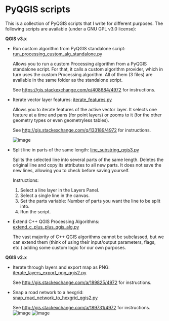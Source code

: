 # PyQGIS scripts

This is a collection of PyQGIS scripts that I write for different purposes. 
The following scripts are available (under a GNU GPL v3.0 license):

**QGIS v3.x**

+ Run custom algorithm from PyQGIS standalone script: [run_processing_custom_alg_standalone.py](https://github.com/gacarrillor/pyqgis_scripts/blob/master/pyqgis_custom_processing_algorithm_standalone/run_processing_custom_alg_standalone.py)

  Allows you to run a custom Processing algorithm from a PyQGIS standalone script. For that, it calls a custom algorithm provider, which in turn uses the custom Processing algorithm. All of them (3 files) are available in the same folder as the standalone script.

  See https://gis.stackexchange.com/q/408684/4972 for instructions.

 * Iterate vector layer features: [iterate_features.py](https://github.com/gacarrillor/pyqgis_scripts/blob/master/iterate_features.py)

   Allows you to iterate features of the active vector layer. It selects one feature at a time and pans (for point layers) or zooms to it (for the other geometry types or even geometryless tables).
   
   See http://gis.stackexchange.com/q/133189/4972 for instructions.
   
   ![image](https://i.stack.imgur.com/Ua96m.gif)

 * Split line in parts of the same length: [line_substring_qgis3.py](https://github.com/gacarrillor/pyqgis_scripts/blob/master/line_substring_qgis3.py)

   Splits the selected line into several parts of the same length. Deletes the original line and copy its attributes to all new parts. 
   It does not save the new lines, allowing you to check before saving yourself.
   
   Instructions: 
   1. Select a line layer in the Layers Panel.
   2. Select a single line in the canvas.
   3. Set the parts variable: Number of parts you want the line to be split into.
   4. Run the script.
   
 * Extend C++ QGIS Processing Algorithms: [extend_c_plus_plus_qgis_alg.py](https://github.com/gacarrillor/pyqgis_scripts/blob/master/extend_c_plus_plus_qgis_alg.py)

   The vast majority of C++ QGIS algorithms cannot be subclassed, but we can extend them (think of using their input/output parameters, flags, etc.) adding some custom logic for our own purposes.

**QGIS v2.x**

 * Iterate through layers and export map as PNG: [iterate_layers_export_png_qgis2.py](https://github.com/gacarrillor/pyqgis_scripts/blob/master/iterate_layers_export_png_qgis2.py)

   See http://gis.stackexchange.com/a/189825/4972 for instructions.

 * Snap a road network to a hexgrid: [snap_road_network_to_hexgrid_qgis2.py](https://github.com/gacarrillor/pyqgis_scripts/blob/master/snap_road_network_to_hexgrid_qgis2.py)

   See http://gis.stackexchange.com/a/189731/4972 for instructions.   
   ![image](https://user-images.githubusercontent.com/652785/236654701-4daa2124-0651-4de2-996c-5b18f10d5d3a.png)
   ![image](https://user-images.githubusercontent.com/652785/236654715-20256830-1a0d-44a2-b320-5cf56b4f870c.png)



